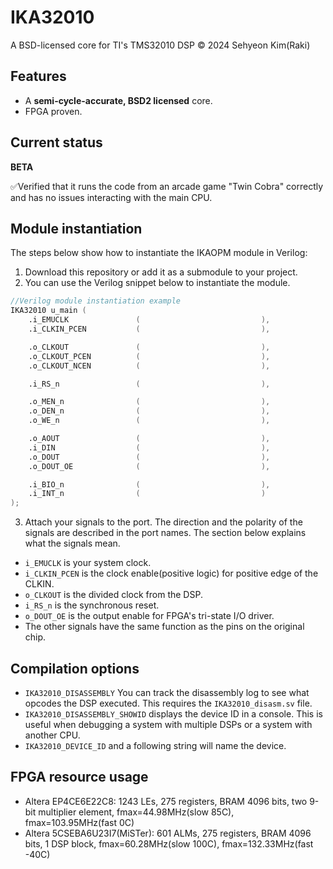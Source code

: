 # IKA32010
A BSD-licensed core for TI's TMS32010 DSP © 2024 Sehyeon Kim(Raki)

## Features
* A **semi-cycle-accurate, BSD2 licensed** core.
* FPGA proven.

## Current status
**BETA**

✅Verified that it runs the code from an arcade game "Twin Cobra" correctly and has no issues interacting with the main CPU.

## Module instantiation
The steps below show how to instantiate the IKAOPM module in Verilog:

1. Download this repository or add it as a submodule to your project.
2. You can use the Verilog snippet below to instantiate the module.

```verilog
//Verilog module instantiation example
IKA32010 u_main (
    .i_EMUCLK               (                           ),
    .i_CLKIN_PCEN           (                           ),

    .o_CLKOUT               (                           ),
    .o_CLKOUT_PCEN          (                           ),
    .o_CLKOUT_NCEN          (                           ),

    .i_RS_n                 (                           ),

    .o_MEN_n                (                           ),
    .o_DEN_n                (                           ),
    .o_WE_n                 (                           ),

    .o_AOUT                 (                           ),
    .i_DIN                  (                           ),
    .o_DOUT                 (                           ),
    .o_DOUT_OE              (                           ),

    .i_BIO_n                (                           ),
    .i_INT_n                (                           )
);
```
3. Attach your signals to the port. The direction and the polarity of the signals are described in the port names. The section below explains what the signals mean.


* `i_EMUCLK` is your system clock.
* `i_CLKIN_PCEN` is the clock enable(positive logic) for positive edge of the CLKIN.
* `o_CLKOUT` is the divided clock from the DSP.
* `i_RS_n` is the synchronous reset.
* `o_DOUT_OE` is the output enable for FPGA's tri-state I/O driver.
* The other signals have the same function as the pins on the original chip.

## Compilation options
* `IKA32010_DISASSEMBLY` You can track the disassembly log to see what opcodes the DSP executed. This requires the `IKA32010_disasm.sv` file.
* `IKA32010_DISASSEMBLY_SHOWID` displays the device ID in a console. This is useful when debugging a system with multiple DSPs or a system with another CPU.
* `IKA32010_DEVICE_ID` and a following string will name the device.

## FPGA resource usage
* Altera EP4CE6E22C8: 1243 LEs, 275 registers, BRAM 4096 bits, two 9-bit multiplier element, fmax=44.98MHz(slow 85C), fmax=103.95MHz(fast 0C)
* Altera 5CSEBA6U23I7(MiSTer): 601 ALMs, 275 registers, BRAM 4096 bits, 1 DSP block, fmax=60.28MHz(slow 100C), fmax=132.33MHz(fast -40C)